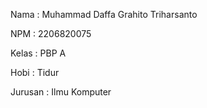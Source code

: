 Nama    : Muhammad Daffa Grahito Triharsanto

NPM     : 2206820075

Kelas   : PBP A

Hobi    : Tidur

Jurusan : Ilmu Komputer